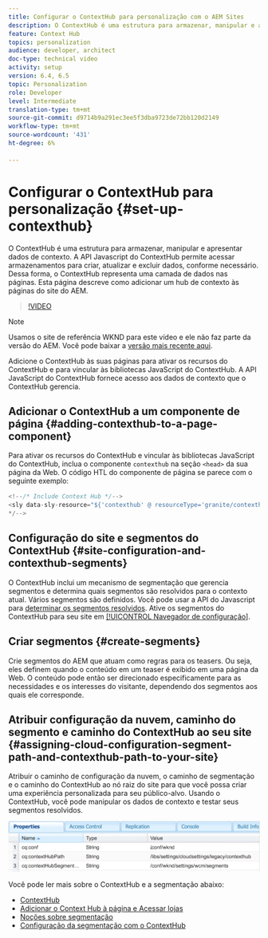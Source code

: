 ```yaml
---
title: Configurar o ContextHub para personalização com o AEM Sites
description: O ContextHub é uma estrutura para armazenar, manipular e apresentar dados de contexto. A API Javascript do ContextHub permite acessar armazenamentos para criar, atualizar e excluir dados, conforme necessário. Dessa forma, o ContextHub representa uma camada de dados nas páginas. Esta página descreve como adicionar um hub de contexto às páginas do site do AEM.
feature: Context Hub
topics: personalization
audience: developer, architect
doc-type: technical video
activity: setup
version: 6.4, 6.5
topic: Personalization
role: Developer
level: Intermediate
translation-type: tm+mt
source-git-commit: d9714b9a291ec3ee5f3dba9723de72bb120d2149
workflow-type: tm+mt
source-wordcount: '431'
ht-degree: 6%

---
```



# Configurar o ContextHub para personalização {#set-up-contexthub}

O ContextHub é uma estrutura para armazenar, manipular e apresentar dados de contexto. A API Javascript do ContextHub permite acessar armazenamentos para criar, atualizar e excluir dados, conforme necessário. Dessa forma, o ContextHub representa uma camada de dados nas páginas. Esta página descreve como adicionar um hub de contexto às páginas do site do AEM.

>[!VIDEO](https://video.tv.adobe.com/v/23765/?quality=9&learn=on)

>[!NOTE]
>
>Usamos o site de referência WKND para este vídeo e ele não faz parte da versão do AEM. Você pode baixar a [versão mais recente aqui](https://github.com/adobe/aem-guides-wknd/releases).

Adicione o ContextHub às suas páginas para ativar os recursos do ContextHub e para vincular às bibliotecas JavaScript do ContextHub. A API JavaScript do ContextHub fornece acesso aos dados de contexto que o ContextHub gerencia.

## Adicionar o ContextHub a um componente de página {#adding-contexthub-to-a-page-component}

Para ativar os recursos do ContextHub e vincular às bibliotecas JavaScript do ContextHub, inclua o componente `contexthub` na seção `<head>` da sua página da Web. O código HTL do componente de página se parece com o seguinte exemplo:

```java
<!--/* Include Context Hub */-->
<sly data-sly-resource="${'contexthub' @ resourceType='granite/contexthub/components/contexthub'}"/>
*/-->
```

## Configuração do site e segmentos do ContextHub {#site-configuration-and-contexthub-segments}

O ContextHub inclui um mecanismo de segmentação que gerencia segmentos e determina quais segmentos são resolvidos para o contexto atual. Vários segmentos são definidos. Você pode usar a API do Javascript para [determinar os segmentos resolvidos](https://helpx.adobe.com/experience-manager/6-5/sites/developing/using/ch-adding.html#DeterminingResolvedContextHubSegments). Ative os segmentos do ContextHub para seu site em [[!UICONTROL Navegador de configuração]](https://docs.adobe.com/content/help/en/experience-manager-cloud-service/implementing/developing/configurations.html).

## Criar segmentos {#create-segments}

Crie segmentos do AEM que atuam como regras para os teasers. Ou seja, eles definem quando o conteúdo em um teaser é exibido em uma página da Web. O conteúdo pode então ser direcionado especificamente para as necessidades e os interesses do visitante, dependendo dos segmentos aos quais ele corresponde.

## Atribuir configuração da nuvem, caminho do segmento e caminho do ContextHub ao seu site {#assigning-cloud-configuration-segment-path-and-contexthub-path-to-your-site}

Atribuir o caminho de configuração da nuvem, o caminho de segmentação e o caminho do ContextHub ao nó raiz do site para que você possa criar uma experiência personalizada para seu público-alvo. Usando o ContextHub, você pode manipular os dados de contexto e testar seus segmentos resolvidos.

![CRXDE Lite](assets/crx-de-properties.png)

Você pode ler mais sobre o ContextHub e a segmentação abaixo:

* [ContextHub](https://helpx.adobe.com/experience-manager/6-5/sites/developing/using/contexthub.html)
* [Adicionar o Context Hub à página e Acessar lojas](https://helpx.adobe.com/experience-manager/6-5/sites/developing/using/ch-adding.html)
* [Noções sobre segmentação](https://helpx.adobe.com/experience-manager/6-5/sites/classic-ui-authoring/using/classic-personalization-campaigns-segmentation.html)
* [Configuração da segmentação com o ContextHub](https://helpx.adobe.com/experience-manager/6-5/sites/administering/using/segmentation.html)
